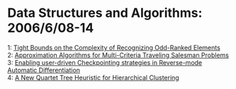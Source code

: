 # Data Structures and Algorithms: 2006/6/08-14  
1: [Tight Bounds on the Complexity of Recognizing Odd-Ranked Elements](https://doi.org/10.48550/arXiv.cs/0606038)  
2: [Approximation Algorithms for Multi-Criteria Traveling Salesman Problems](https://doi.org/10.48550/arXiv.cs/0606040)  
3: [Enabling user-driven Checkpointing strategies in Reverse-mode Automatic  Differentiation](https://doi.org/10.48550/arXiv.cs/0606042)  
4: [A New Quartet Tree Heuristic for Hierarchical Clustering](https://doi.org/10.48550/arXiv.cs/0606048)  